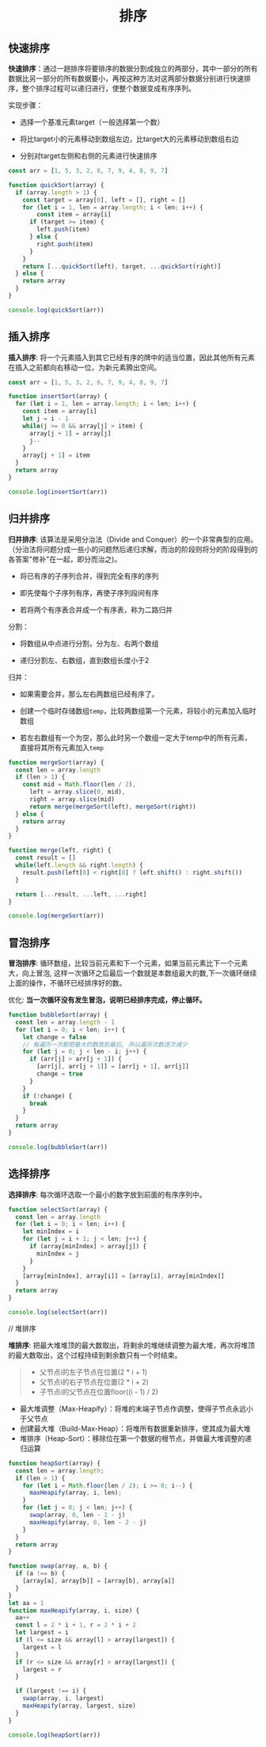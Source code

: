 # <center>排序</center>

## 快速排序

**快速排序**：通过一趟排序将要排序的数据分割成独立的两部分，其中一部分的所有数据比另一部分的所有数据要小，再按这种方法对这两部分数据分别进行快速排序，整个排序过程可以递归进行，使整个数据变成有序序列。

实现步骤：

- 选择一个基准元素target（一般选择第一个数）

- 将比target小的元素移动到数组左边，比target大的元素移动到数组右边

- 分别对target左侧和右侧的元素进行快速排序

```js
const arr = [1, 5, 3, 2, 6, 7, 9, 4, 8, 9, 7]

function quickSort(array) {
  if (array.length > 1) {
    const target = array[0], left = [], right = []
    for (let i = 1, len = array.length; i < len; i++) {
    	const item = array[i]
      if (target >= item) {
        left.push(item)
      } else {
        right.push(item)
      }
    }
    return [...quickSort(left), target, ...quickSort(right)]
  } else {
    return array
  }
}

console.log(quickSort(arr)) 
```

## 插入排序

**插入排序**: 将一个元素插入到其它已经有序的牌中的适当位置，因此其他所有元素在插入之前都向右移动一位，为新元素腾出空间。

```js
const arr = [1, 5, 3, 2, 6, 7, 9, 4, 8, 9, 7]

function insertSort(array) {
  for (let i = 1, len = array.length; i < len; i++) {
    const item = array[i]
    let j = i - 1
    while(j >= 0 && array[j] > item) {
      array[j + 1] = array[j]
      j--
    }
    array[j + 1] = item
  }
  return array
}

console.log(insertSort(arr))
```

## 归并排序

**归并排序**: 该算法是采用分治法（Divide and Conquer）的一个非常典型的应用。（分治法将问题分成一些小的问题然后递归求解，而治的阶段则将分的阶段得到的各答案"修补"在一起，即分而治之)。

- 将已有序的子序列合并，得到完全有序的序列

- 即先使每个子序列有序，再使子序列段间有序

- 若将两个有序表合并成一个有序表，称为二路归并


分割：

- 将数组从中点进行分割，分为左、右两个数组

- 递归分割左、右数组，直到数组长度小于2

归并：

- 如果需要合并，那么左右两数组已经有序了。

- 创建一个临时存储数组`temp`，比较两数组第一个元素，将较小的元素加入临时数组

- 若左右数组有一个为空，那么此时另一个数组一定大于temp中的所有元素，直接将其所有元素加入`temp`


```js
function mergeSort(array) {
  const len = array.length
  if (len > 1) {
    const mid = Math.floor(len / 2),
      left = array.slice(0, mid),
      right = array.slice(mid)
      return merge(mergeSort(left), mergeSort(right))
  } else {
    return array
  }
}

function merge(left, right) {
  const result = []
  while(left.length && right.length) {
    result.push(left[0] < right[0] ? left.shift() : right.shift())
  }

  return [...result, ...left, ...right]
}

console.log(mergeSort(arr))
```

## 冒泡排序

**冒泡排序**: 循环数组，比较当前元素和下一个元素，如果当前元素比下一个元素大，向上冒泡, 这样一次循环之后最后一个数就是本数组最大的数,下一次循环继续上面的操作，不循环已经排序好的数。

优化: **当一次循环没有发生冒泡，说明已经排序完成，停止循环。**

```js
function bubbleSort(array) {
  const len = array.length - 1
  for (let i = 0; i < len; i++) {
    let change = false
    // 每遍历一次都把最大的数放到最后, 所以遍历次数逐次减少
    for (let j = 0; j < len - i; j++) { 
      if (arr[j] > arr[j + 1]) {
        [arr[j], arr[j + 1]] = [arr[j + 1], arr[j]]
        change = true
      }
    }
    if (!change) {
      break
    }
  }
  return array
}

console.log(bubbleSort(arr))
```

## 选择排序

**选择排序**: 每次循环选取一个最小的数字放到前面的有序序列中。

```js
function selectSort(array) {
  const len = array.length
  for (let i = 0; i < len; i++) {
    let minIndex = i
    for (let j = i + 1; j < len; j++) {
      if (array[minIndex] > array[j]) {
        minIndex = j
      }
    }
    [array[minIndex], array[i]] = [array[i], array[minIndex]]
  }
  return array
}

console.log(selectSort(arr))
```

// 堆排序

**堆排序**: 把最大堆堆顶的最大数取出，将剩余的堆继续调整为最大堆，再次将堆顶的最大数取出，这个过程持续到剩余数只有一个时结束。

> - 父节点i的左子节点在位置(2 * i + 1)
> - 父节点i的右子节点在位置(2 * i + 2)
> - 子节点i的父节点在位置floor((i - 1) / 2)

- 最大堆调整（Max-Heapify）：将堆的末端子节点作调整，使得子节点永远小于父节点
- 创建最大堆（Build-Max-Heap）：将堆所有数据重新排序，使其成为最大堆
- 堆排序（Heap-Sort）：移除位在第一个数据的根节点，并做最大堆调整的递归运算


```js
function heapSort(array) {
  const len = array.length;
  if (len > 1) { 
    for (let i = Math.floor(len / 2); i >= 0; i--) {
      maxHeapify(array, i, len);
    }
    for (let j = 0; j < len; j++) {
      swap(array, 0, len - 1 - j)
      maxHeapify(array, 0, len - 2 - j)
    }
  }
  return array
}

function swap(array, a, b) {
  if (a !== b) {
    [array[a], array[b]] = [array[b], array[a]]
  }
}
let aa = 1
function maxHeapify(array, i, size) {
  aa++
  const l = 2 * i + 1, r = 2 * i + 2
  let largest = i
  if (l <= size && array[l] > array[largest]) {
    largest = l
  }
  if (r <= size && array[r] > array[largest]) {
    largest = r
  }

  if (largest !== i) {
    swap(array, i, largest)
    maxHeapify(array, largest, size)
  }
}

console.log(heapSort(arr))
```
